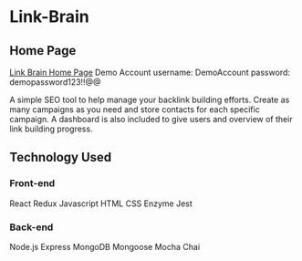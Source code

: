 # Link-Brain

## Home Page
[Link Brain Home Page](https://secret-forest-12031.herokuapp.com/)
Demo Account
username: DemoAccount
password: demopassword123!!@@

A simple SEO tool to help manage your backlink building efforts. Create as many campaigns as you need and store contacts for each specific campaign. A dashboard is also included to give users and overview of their link building progress.

## Technology Used

### Front-end
React
Redux
Javascript
HTML
CSS
Enzyme
Jest

### Back-end
Node.js
Express
MongoDB
Mongoose
Mocha
Chai